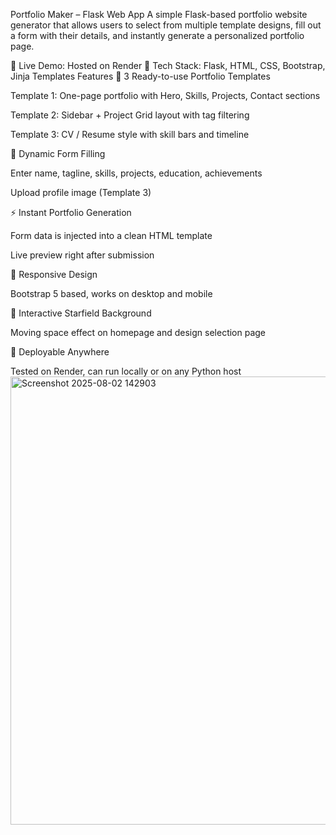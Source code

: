  Portfolio Maker – Flask Web App
A simple Flask-based portfolio website generator that allows users to select from multiple template designs, fill out a form with their details, and instantly generate a personalized portfolio page.

🚀 Live Demo: Hosted on Render
📌 Tech Stack: Flask, HTML, CSS, Bootstrap, Jinja Templates
 Features
🎨 3 Ready-to-use Portfolio Templates

Template 1: One-page portfolio with Hero, Skills, Projects, Contact sections

Template 2: Sidebar + Project Grid layout with tag filtering

Template 3: CV / Resume style with skill bars and timeline

📝 Dynamic Form Filling

Enter name, tagline, skills, projects, education, achievements

Upload profile image (Template 3)

⚡ Instant Portfolio Generation

Form data is injected into a clean HTML template

Live preview right after submission

📂 Responsive Design

Bootstrap 5 based, works on desktop and mobile

🌌 Interactive Starfield Background

Moving space effect on homepage and design selection page

🚀 Deployable Anywhere

Tested on Render, can run locally or on any Python host<img width="954" height="717" alt="Screenshot 2025-08-02 142903" src="https://github.com/user-attachments/assets/e6007567-c224-4da0-856f-4835be1297c1" />
